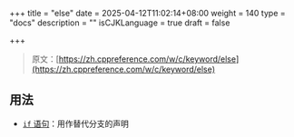 +++
title = "else"
date = 2025-04-12T11:02:14+08:00
weight = 140
type = "docs"
description = ""
isCJKLanguage = true
draft = false

+++

> 原文：[https://zh.cppreference.com/w/c/keyword/else](https://zh.cppreference.com/w/c/keyword/else)

## 用法

- [`if` 语句](https://zh.cppreference.com/w/c/language/if)：用作替代分支的声明